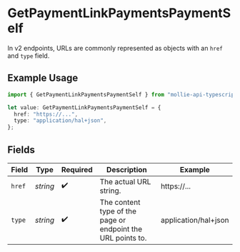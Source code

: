 # GetPaymentLinkPaymentsPaymentSelf

In v2 endpoints, URLs are commonly represented as objects with an `href` and `type` field.

## Example Usage

```typescript
import { GetPaymentLinkPaymentsPaymentSelf } from "mollie-api-typescript/models/operations";

let value: GetPaymentLinkPaymentsPaymentSelf = {
  href: "https://...",
  type: "application/hal+json",
};
```

## Fields

| Field                                                       | Type                                                        | Required                                                    | Description                                                 | Example                                                     |
| ----------------------------------------------------------- | ----------------------------------------------------------- | ----------------------------------------------------------- | ----------------------------------------------------------- | ----------------------------------------------------------- |
| `href`                                                      | *string*                                                    | :heavy_check_mark:                                          | The actual URL string.                                      | https://...                                                 |
| `type`                                                      | *string*                                                    | :heavy_check_mark:                                          | The content type of the page or endpoint the URL points to. | application/hal+json                                        |